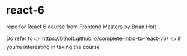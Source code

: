 # react-6
repo for React 6 course from Frontend Masters by Brian Holt

Do refer to :point_right: https://btholt.github.io/complete-intro-to-react-v6/ :point_left: if you're interesting in taking the course
